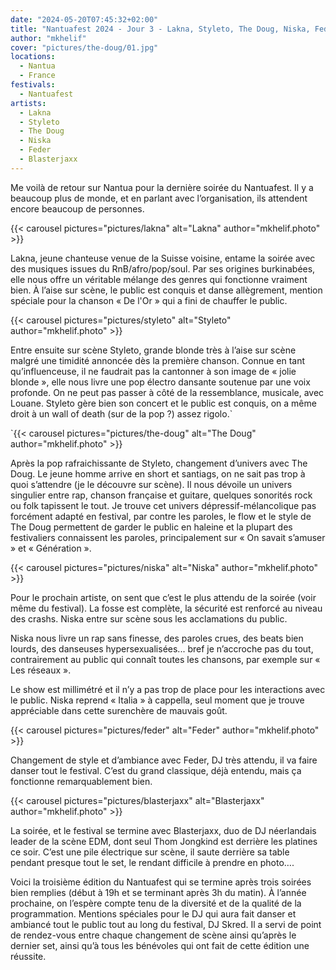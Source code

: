 ```yaml
---
date: "2024-05-20T07:45:32+02:00"
title: "Nantuafest 2024 - Jour 3 - Lakna, Styleto, The Doug, Niska, Feder, Blasterjaxx"
author: "mkhelif"
cover: "pictures/the-doug/01.jpg"
locations:
  - Nantua
  - France
festivals:
  - Nantuafest
artists:
  - Lakna
  - Styleto
  - The Doug
  - Niska
  - Feder
  - Blasterjaxx
---
```


Me voilà de retour sur Nantua pour la dernière soirée du Nantuafest. Il y a beaucoup plus de monde, et en parlant avec
l’organisation, ils attendent encore beaucoup de personnes.


{{< carousel pictures="pictures/lakna" alt="Lakna" author="mkhelif.photo" >}}

Lakna, jeune chanteuse venue de la Suisse voisine, entame la soirée avec des musiques issues du RnB/afro/pop/soul. Par
ses origines burkinabées, elle nous offre un véritable mélange des genres qui fonctionne vraiment bien.
À l’aise sur scène, le public est conquis et danse allègrement, mention spéciale pour la chanson « De l'Or » qui a fini
de chauffer le public.


{{< carousel pictures="pictures/styleto" alt="Styleto" author="mkhelif.photo" >}}

Entre ensuite sur scène Styleto, grande blonde très à l’aise sur scène malgré une timidité annoncée dès la première
chanson.
Connue en tant qu’influenceuse, il ne faudrait pas la cantonner à son image de « jolie blonde », elle nous livre une pop
électro dansante soutenue par une voix profonde.
On ne peut pas passer à côté de la ressemblance, musicale, avec Louane.
Styleto gère bien son concert et le public est conquis, on a même droit à un wall of death (sur de la pop ?) assez
rigolo.`


`{{< carousel pictures="pictures/the-doug" alt="The Doug" author="mkhelif.photo" >}}

Après la pop rafraichissante de Styleto, changement d’univers avec The Doug. Le jeune homme arrive en short et santiags,
on ne sait pas trop à quoi s’attendre (je le découvre sur scène).
Il nous dévoile un univers singulier entre rap, chanson française et guitare, quelques sonorités rock ou folk tapissent
le tout.
Je trouve cet univers dépressif-mélancolique pas forcément adapté en festival, par contre les paroles, le flow et le
style de The Doug permettent de garder le public en haleine et la plupart des festivaliers connaissent les paroles,
principalement sur « On savait s’amuser » et « Génération ».


{{< carousel pictures="pictures/niska" alt="Niska" author="mkhelif.photo" >}}

Pour le prochain artiste, on sent que c’est le plus attendu de la soirée (voir même du festival). La fosse est complète,
la sécurité est renforcé au niveau des crashs.
Niska entre sur scène sous les acclamations du public.

Niska nous livre un rap sans finesse, des paroles crues, des beats bien lourds, des danseuses hypersexualisées... bref
je n’accroche pas du tout, contrairement au public qui connaît toutes les chansons, par exemple sur « Les réseaux ».

Le show est millimétré et il n’y a pas trop de place pour les interactions avec le public.
Niska reprend « Italia » à cappella, seul moment que je trouve appréciable dans cette surenchère de mauvais goût.


{{< carousel pictures="pictures/feder" alt="Feder" author="mkhelif.photo" >}}

Changement de style et d’ambiance avec Feder, DJ très attendu, il va faire danser tout le festival.
C’est du grand classique, déjà entendu, mais ça fonctionne remarquablement bien.


{{< carousel pictures="pictures/blasterjaxx" alt="Blasterjaxx" author="mkhelif.photo" >}}

La soirée, et le festival se termine avec Blasterjaxx, duo de DJ néerlandais leader de la scène EDM, dont seul Thom
Jongkind est derrière les platines ce soir.
C’est une pile électrique sur scène, il saute derrière sa table pendant presque tout le set, le rendant difficile à
prendre en photo….

Voici la troisième édition du Nantuafest qui se termine après trois soirées bien remplies (début à 19h et se terminant
après 3h du matin).
À l’année prochaine, on l’espère compte tenu de la diversité et de la qualité de la programmation.
Mentions spéciales pour le DJ qui aura fait danser et ambiancé tout le public tout au long du festival, DJ Skred.
Il a servi de point de rendez-vous entre chaque changement de scène ainsi qu’après le dernier set, ainsi qu’à tous les
bénévoles qui ont fait de cette édition une réussite.
